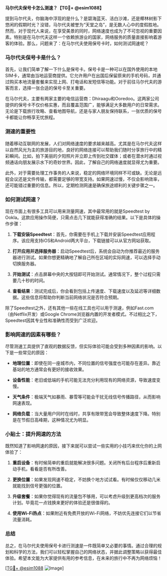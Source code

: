 **马尔代夫保号卡怎么测速？【TG💪+ @esim1088】**

提到马尔代夫，你脑海中浮现的是什么？是碧海蓝天、洁白沙滩，还是椰林树影下悠闲的假期时光？没错，马尔代夫被誉为“天堂之岛”，是无数人心中的度假胜地。然而，对于现代人来说，在享受美景的同时，网络速度也成为了不可忽视的重要因素。特别是在马尔代夫这样一个依赖旅游业的国家，网络服务的质量直接影响着游客的体验。那么，问题来了：在马尔代夫使用保号卡时，如何测试网速呢？

### 马尔代夫保号卡是什么？

首先，让我们简单了解一下什么是保号卡。保号卡是一种可以在国外使用的本地SIM卡，通常由当地运营商提供。它允许用户在出国后保留原来的手机号码，并通过购买本地流量套餐来实现上网、打电话和发短信等功能。对于前往马尔代夫的游客而言，选择一张合适的保号卡至关重要。

在马尔代夫，主要有两家主要的电信运营商：Dhiraagu和Ooredoo。这两家公司提供的保号卡不仅价格实惠，而且覆盖范围广，能够满足大多数用户的日常需求。无论是下载旅行攻略、查看地图导航，还是与家人朋友保持联系，一张优质的保号卡都能让你畅享无忧旅程。

### 测速的重要性

随着移动互联网的发展，人们对网络速度的要求越来越高。尤其是在马尔代夫这样以自然风光为主的旅游目的地，良好的网络连接可以帮助我们随时分享旅行中的精彩瞬间。比如，拍下美丽的夕阳照片并立即上传到社交媒体；或者在潜水时通过视频通话向朋友展示水下的奇妙世界。因此，了解自己的网络速度就显得尤为重要。

此外，对于需要处理工作事务的人来说，稳定的网络环境同样不可或缺。无论是远程会议还是文件传输，都需要足够的带宽支持。如果网速过慢，不仅会影响效率，还可能错过重要的信息。所以，定期检测网速是确保旅途顺利的关键步骤之一。

### 如何测试网速？

现在市面上有很多工具可以用来测量网速，其中最常用的就是Speedtest by Ookla。这款应用操作简便，只需点击几下就能获得准确的结果。以下是具体的操作步骤：

1. **下载安装Speedtest**：首先，你需要在手机上下载并安装Speedtest应用程序。该应用支持iOS和Android两大平台，下载链接可以从官方网站获取。
   
2. **打开应用并选择服务器**：启动Speedtest后，系统会自动为你推荐最近的服务器进行测试。如果你想更精确地了解自己所在区域的实际网速，可以选择手动切换服务器。

3. **开始测试**：点击屏幕中央的大按钮即可开始测试。通常情况下，整个过程只需要几十秒的时间。

4. **查看结果**：测试完成后，你会看到包括上传速度、下载速度以及延迟等详细数据。这些信息将帮助你判断当前网络状况是否符合预期。

除了Speedtest之外，还有其他一些在线工具也可以用于测速，例如Fast.com（由Netflix开发）或Google Chrome浏览器内置的开发者模式。不过相比之下，Speedtest因其专业性和准确性而受到广泛欢迎。

### 影响网速的因素有哪些？

尽管测速工具提供了直观的数据反馈，但实际体验可能会受到多种因素的影响。以下是一些常见的原因：

- **地理位置**：即使在同一座城市内，不同位置的信号强度也可能存在差异。靠近基站的地方通常会有更好的接收效果。
  
- **设备性能**：老旧或低端的手机可能无法充分利用现有的网络资源，导致速度变慢。

- **天气条件**：极端天气如暴雨、暴雪等可能会干扰无线信号传播路径，从而影响网速表现。

- **网络负载**：当大量用户同时在线时，共享有限带宽会导致整体速度下降。特别是在节假日高峰期，这种情况尤为明显。

### 小贴士：提升网速的方法

既然知道了影响网速的原因，接下来就可以尝试一些实用的小技巧来优化你的上网体验了：

1. **重启设备**：有时候简单的重启就能解决很多问题。关闭所有后台程序后重新启动手机，看看是否有所改善。

2. **更换位置**：如果发现网速不稳定，不妨换个地方试试看。有时候仅仅移动几米就能找到信号更强的位置。

3. **升级套餐**：如果你觉得现有的流量包不够用，可以考虑升级到更高档次的服务计划。毕竟花一点钱换来更好的体验还是很值得的。

4. **使用Wi-Fi热点**：如果附近有免费开放的Wi-Fi网络，不妨优先连接它们以节省流量消耗。

### 总结

总之，在马尔代夫使用保号卡进行测速是一件既简单又必要的事情。通过合理的规划和科学的方法，我们可以轻松掌握自己的网络状态，并据此调整策略以获得最佳体验。希望本文能为大家提供有用的参考信息，在未来的旅行中不再为网络烦恼！

[[TG💪+ @esim1088](https://t.me/s/esim1088) ![Image](https://i.postimg.cc/4NQfJmqS/Snipaste-2025-05-13-00-14-12.png)]